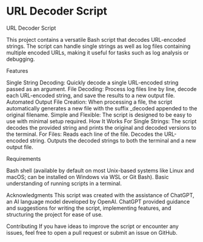 # URL Decoder Script
URL Decoder Script

This project contains a versatile Bash script that decodes URL-encoded strings. The script can handle single strings as well as log files containing multiple encoded URLs, making it useful for tasks such as log analysis or debugging.

Features

Single String Decoding: Quickly decode a single URL-encoded string passed as an argument.
File Decoding: Process log files line by line, decode each URL-encoded string, and save the results to a new output file.
Automated Output File Creation: When processing a file, the script automatically generates a new file with the suffix _decoded appended to the original filename.
Simple and Flexible: The script is designed to be easy to use with minimal setup required.
How It Works
For Single Strings: The script decodes the provided string and prints the original and decoded versions to the terminal.
For Files:
Reads each line of the file.
Decodes the URL-encoded string.
Outputs the decoded strings to both the terminal and a new output file.

Requirements

Bash shell (available by default on most Unix-based systems like Linux and macOS; can be installed on Windows via WSL or Git Bash).
Basic understanding of running scripts in a terminal.

Acknowledgments
This script was created with the assistance of ChatGPT, an AI language model developed by OpenAI. ChatGPT provided guidance and suggestions for writing the script, implementing features, and structuring the project for ease of use.

Contributing
If you have ideas to improve the script or encounter any issues, feel free to open a pull request or submit an issue on GitHub.
